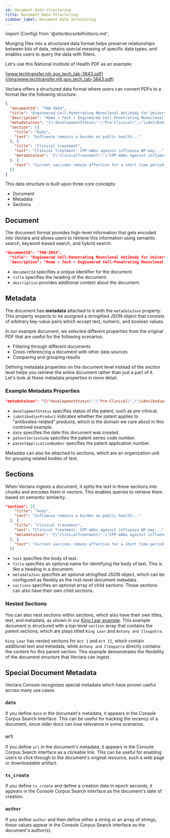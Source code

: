 ```yaml
---
id: document-data-structuring
title: Document Data Structuring
sidebar_label: Document Data Structuring
---
```


import {Config} from '@site/docs/definitions.md';

Munging files into a structured data format helps preserve relationships 
between bits of data, retains special meaning of specific data types, and 
enables users to query the data with filters.

Let's use this National Institute of Health PDF as an example:

[www.techtransfer.nih.gov_tech_tab-3843.pdf](/img/www.techtransfer.nih.gov_tech_tab-3843.pdf)

Vectara offers a structured data format where users can convert PDFs to a 
format like the following structure:

```json
{
  "documentId": "TAB‑3843",
  "title": "Engineered Cell‑Penetrating Monoclonal Antibody for Universal Inuenza Immunotherapy",
  "description": "Home » Tech » Engineered Cell‑Penetrating Monoclonal Antibody for Universal Inuenza Immunotherapy",
  "metadataJson": "{\"developmentStatus\":\"Pre‑Clinical\",\"isAntibodiesProduct\":true,\"date\":\"2023‑05‑17\",\"patentSeriesCode\":63,\"patentApplicationNumber\":365841}",
  "section": [{
    "title": "body",
    "text": "Influenza remains a burden on public health..."
  }, {
    "title": "Clinical treatment",
    "text": "Clinical Treatment꞉ CPP‑mAbs against influenza NP may...",
    "metadataJson": "{\"clinicalTreatment\"꞉\"CPP‑mAbs against influenza NP may...\"}",
  }, {
    "text": "Current vaccines remain effective for a short time period..."
  }]
}
```

This data structure is built upon three core concepts:
* Document
* Metadata
* Sections

## Document

The document format provides high-level information that gets encoded into 
Vectara and allows users to retrieve this information using semantic search, 
keyword-based search, and hybrid search:

```json
"documentId": "TAB‑3843",
  "title": "Engineered Cell‑Penetrating Monoclonal Antibody for Universal Inuenza Immunotherapy",
  "description": "Home » Tech » Engineered Cell‑Penetrating Monoclonal Antibody for Universal Inuenza Immunotherapy",
```

* `documentId` specifies a unique identifier for the document.
* `title` specifies the heading of the document.
* `description` provides additional context about the document.

## Metadata

The document has **metadata** attached to it with the `metadataJson` property. 
This property expects to be assigned a stringified JSON object that consists 
of arbitrary key-value pairs which accept text, numeric, and boolean values.

In our example document, we selected different properties from the original PDF 
that are useful for the following scenarios:
* Filtering through different documents
* Cross-referencing a document with other data sources
* Comparing and grouping results

Defining metadata properties on the document level instead of the section 
level helps you retrieve the entire document rather than just a part of it. 
Let's look at these metadata properties in more detail.

### Example Metadata Properties

```json
"metadataJson": "{\"developmentStatus\":\"Pre‑Clinical\",\"isAntibodiesProduct\":true,\"date\":\"2023‑05‑17\",\"patentSeriesCode\":63,\"patentApplicationNumber\":365841}",
```

* `developmentStatus` specifies status of the patent, such as pre-clinical.
* `isAntibodiesProduct` indicates whether the patent applies to "antibodies-related" 
  products, which is the domain we care about in this contrived example.
* `date` specifies the date this document was created.
* `patentSeriesCode` specifies the patent series code number.
* `patentApplicationNumber` specifies the patent application number.



Metadata can also be attached to sections, which are an organization unit 
for grouping related bodies of text.

## Sections

When Vectara ingests a document, it splits the text in these sections into 
chunks and encodes them in vectors. This enables queries to retrieve 
them based on semantic similarity.

```json
"section": [{
    "title": "body",
    "text": "Influenza remains a burden on public health..."
  }, {
    "title": "Clinical treatment",
    "text": "Clinical Treatment꞉ CPP‑mAbs against influenza NP may...",
    "metadataJson": "{\"clinicalTreatment\"꞉\"CPP‑mAbs against influenza NP may...\"}",
  }, {
    "text": "Current vaccines remain effective for a short time period..."
  }]
  ```

* `text` specifies the body of text.
* `title` specifies an optional name for identifying the body of text. 
  This is like a heading in a document.
* `metadataJson` specifies an optional stringified JSON object, which can be 
  configured as flexibly as the root-level document metadata.
* `sections` specifies an optional array of child sections. Those sections 
  can also have their own child sections.

### Nested Sections

You can also nest sections within sections, which also have their own 
titles, text, and metadata, as shown in our [King Lear example](/docs/1.0/api-reference/indexing-apis/file-upload/format-for-upload#sample-json-document).
This example document is structured with a top-level `section` array that contains the 
parent sections, which are plays titled `King Lear` and 
`Antony and Cleopatra`. 

`King Lear` has nested sections for `Act 1` and `Act II`, 
which contain additional text and metadata, while `Antony and Cleopatra` 
directly contains the content for this parent section. This example demonstrates 
the flexibility of the document structure that Vectara can ingest.

## Special Document Metadata

Vectara Console recognizes special metadata which have proven useful across 
many use cases.

### `date`
If you define `date` in the document's metadata, it appears in the Console 
Corpus Search interface. This can be useful for tracking the recency of a 
document, since older docs can lose relevance in some scenarios.

### `url`
If you define `url` in the document's metadata, it appears in the Console Corpus 
Search interface as a clickable link. This can be useful for enabling users to 
click through to the document's original resource, such a web page or
downloadable artifact.

### `ts_create`
If you define `ts_create` and define a creation date in epoch seconds, it 
appears in the Console Corpus Search interface as the document's date of 
creation.

### `author`
If you define `author` and then define either a string or an array of 
strings, these values appear in the Console Corpus Search interface 
as the document's author(s).
